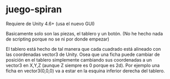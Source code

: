 juego-spiran
============
Requiere de Unity 4.6+ (usa el nuevo GUI)

Basicamente solo son las piezas, el tablero y un botón. (No he hecho nada de scripting porque no se ni por donde empezar)

El tablero está hecho de tal manera que cada cuadrado está alineado con las coordenadas vector3 de Unity.
Osea que una ficha puede cambiar de posición en el tablero simplemente cambiando sus coordenadas a un vector3 en X,Y,Z 
(aunque Z siempre es 0 porque es 2d). Por ejemplo una ficha en vector3(0,0,0) va a estar en la esquina inferior derecha 
del tablero.
